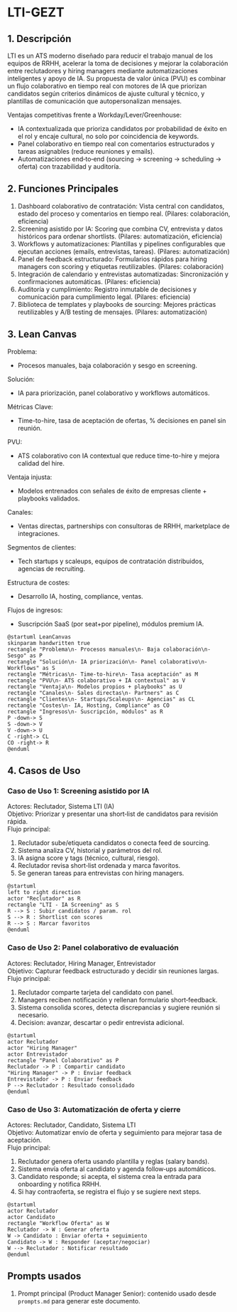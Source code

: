 # LTI-GEZT

## 1. Descripción
LTI es un ATS moderno diseñado para reducir el trabajo manual de los equipos de RRHH, acelerar la toma de decisiones y mejorar la colaboración entre reclutadores y hiring managers mediante automatizaciones inteligentes y apoyo de IA. Su propuesta de valor única (PVU) es combinar un flujo colaborativo en tiempo real con motores de IA que priorizan candidatos según criterios dinámicos de ajuste cultural y técnico, y plantillas de comunicación que autopersonalizan mensajes.

Ventajas competitivas frente a Workday/Lever/Greenhouse:
- IA contextualizada que prioriza candidatos por probabilidad de éxito en el rol y encaje cultural, no solo por coincidencia de keywords.
- Panel colaborativo en tiempo real con comentarios estructurados y tareas asignables (reduce reuniones y emails).
- Automatizaciones end‑to‑end (sourcing → screening → scheduling → oferta) con trazabilidad y auditoría.

## 2. Funciones Principales
1. Dashboard colaborativo de contratación: Vista central con candidatos, estado del proceso y comentarios en tiempo real. (Pilares: colaboración, eficiencia)
2. Screening asistido por IA: Scoring que combina CV, entrevista y datos históricos para ordenar shortlists. (Pilares: automatización, eficiencia)
3. Workflows y automatizaciones: Plantillas y pipelines configurables que ejecutan acciones (emails, entrevistas, tareas). (Pilares: automatización)
4. Panel de feedback estructurado: Formularios rápidos para hiring managers con scoring y etiquetas reutilizables. (Pilares: colaboración)
5. Integración de calendario y entrevistas automatizadas: Sincronización y confirmaciones automáticas. (Pilares: eficiencia)
6. Auditoría y cumplimiento: Registro inmutable de decisiones y comunicación para cumplimiento legal. (Pilares: eficiencia)
7. Biblioteca de templates y playbooks de sourcing: Mejores prácticas reutilizables y A/B testing de mensajes. (Pilares: automatización)

## 3. Lean Canvas
Problema:
- Procesos manuales, baja colaboración y sesgo en screening.

Solución:
- IA para priorización, panel colaborativo y workflows automáticos.

Métricas Clave:
- Time-to-hire, tasa de aceptación de ofertas, % decisiones en panel sin reunión.

PVU:
- ATS colaborativo con IA contextual que reduce time-to-hire y mejora calidad del hire.

Ventaja injusta:
- Modelos entrenados con señales de éxito de empresas cliente + playbooks validados.

Canales:
- Ventas directas, partnerships con consultoras de RRHH, marketplace de integraciones.

Segmentos de clientes:
- Tech startups y scaleups, equipos de contratación distribuidos, agencias de recruiting.

Estructura de costes:
- Desarrollo IA, hosting, compliance, ventas.

Flujos de ingresos:
- Suscripción SaaS (por seat+por pipeline), módulos premium IA.

```plantuml
@startuml LeanCanvas
skinparam handwritten true
rectangle "Problema\n- Procesos manuales\n- Baja colaboración\n- Sesgo" as P
rectangle "Solución\n- IA priorización\n- Panel colaborativo\n- Workflows" as S
rectangle "Métricas\n- Time-to-hire\n- Tasa aceptación" as M
rectangle "PVU\n- ATS colaborativo + IA contextual" as V
rectangle "Ventaja\n- Modelos propios + playbooks" as U
rectangle "Canales\n- Sales directas\n- Partners" as C
rectangle "Clientes\n- Startups/Scaleups\n- Agencias" as CL
rectangle "Costes\n- IA, Hosting, Compliance" as CO
rectangle "Ingresos\n- Suscripción, módulos" as R
P -down-> S
S -down-> V
V -down-> U
C -right-> CL
CO -right-> R
@enduml
```

## 4. Casos de Uso

### Caso de Uso 1: Screening asistido por IA
Actores: Reclutador, Sistema LTI (IA)  
Objetivo: Priorizar y presentar una short‑list de candidatos para revisión rápida.  
Flujo principal:
1. Reclutador sube/etiqueta candidatos o conecta feed de sourcing.  
2. Sistema analiza CV, historial y parámetros del rol.  
3. IA asigna score y tags (técnico, cultural, riesgo).  
4. Reclutador revisa short‑list ordenada y marca favoritos.  
5. Se generan tareas para entrevistas con hiring managers.

```plantuml
@startuml
left to right direction
actor "Reclutador" as R
rectangle "LTI - IA Screening" as S
R --> S : Subir candidatos / param. rol
S --> R : Shortlist con scores
R --> S : Marcar favoritos
@enduml
```

### Caso de Uso 2: Panel colaborativo de evaluación
Actores: Reclutador, Hiring Manager, Entrevistador  
Objetivo: Capturar feedback estructurado y decidir sin reuniones largas.  
Flujo principal:
1. Reclutador comparte tarjeta del candidato con panel.  
2. Managers reciben notificación y rellenan formulario short‑feedback.  
3. Sistema consolida scores, detecta discrepancias y sugiere reunión si necesario.  
4. Decision: avanzar, descartar o pedir entrevista adicional.

```plantuml
@startuml
actor Reclutador
actor "Hiring Manager"
actor Entrevistador
rectangle "Panel Colaborativo" as P
Reclutador -> P : Compartir candidato
"Hiring Manager" -> P : Enviar feedback
Entrevistador -> P : Enviar feedback
P --> Reclutador : Resultado consolidado
@enduml
```

### Caso de Uso 3: Automatización de oferta y cierre
Actores: Reclutador, Candidato, Sistema LTI  
Objetivo: Automatizar envío de oferta y seguimiento para mejorar tasa de aceptación.  
Flujo principal:
1. Reclutador genera oferta usando plantilla y reglas (salary bands).  
2. Sistema envía oferta al candidato y agenda follow‑ups automáticos.  
3. Candidato responde; si acepta, el sistema crea la entrada para onboarding y notifica RRHH.  
4. Si hay contraoferta, se registra el flujo y se sugiere next steps.

```plantuml
@startuml
actor Reclutador
actor Candidato
rectangle "Workflow Oferta" as W
Reclutador -> W : Generar oferta
W -> Candidato : Enviar oferta + seguimiento
Candidato -> W : Responder (aceptar/negociar)
W --> Reclutador : Notificar resultado
@enduml
```

## Prompts usados
1. Prompt principal (Product Manager Senior): contenido usado desde `prompts.md` para generar este documento.